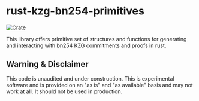 # rust-kzg-bn254-primitives

[![Crate](https://img.shields.io/crates/v/rust-kzg-bn254.svg)](https://crates.io/crates/rust-kzg-bn254-primitives)

This library offers primitive set of structures and functions for generating and interacting with bn254 KZG commitments and proofs in rust.

## Warning & Disclaimer

This code is unaudited and under construction. This is experimental software and is provided on an "as is" and "as available" basis and may not work at all. It should not be used in production.